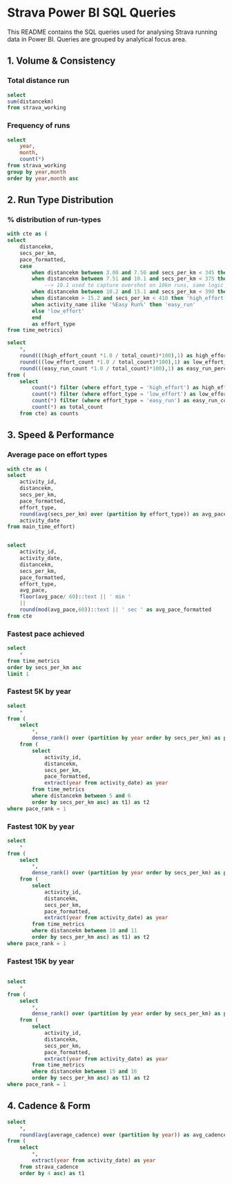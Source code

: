 # Strava Power BI SQL Queries

This README contains the SQL queries used for analysing Strava running data in Power BI. Queries are grouped by analytical focus area.

## 1. Volume & Consistency

### Total distance run

```sql
select
sum(distancekm)
from strava_working
```

### Frequency of runs

```sql
select
	year,
	month,
	count(*)
from strava_working
group by year,month
order by year,month asc
```

## 2. Run Type Distribution

### % distribution of run-types

```sql
with cte as (
select 
	distancekm,
	secs_per_km,
	pace_formatted,
	case
		when distancekm between 3.00 and 7.50 and secs_per_km < 345 then 'high_effort'
		when distancekm between 7.51 and 10.1 and secs_per_km < 375 then 'high_effort'
			--> 10.1 used to capture overshot on 10km runs, same logic for 15km
		when distancekm between 10.2 and 15.1 and secs_per_km < 390 then 'high_effort'
		when distancekm > 15.2 and secs_per_km < 410 then 'high_effort'
		when activity_name ilike '%Easy Run%' then 'easy_run'
		else 'low_effort'
		end
		as effort_type
from time_metrics)

select
	*,
	round(((high_effort_count *1.0 / total_count)*100),1) as high_effort_percent,
	round(((low_effort_count *1.0 / total_count)*100),1) as low_effort_percent,
	round(((easy_run_count *1.0 / total_count)*100),1) as easy_run_percent
from (
	select
		count(*) filter (where effort_type = 'high_effort') as high_effort_count,
		count(*) filter (where effort_type = 'low_effort') as low_effort_count,
		count(*) filter (where effort_type = 'easy_run') as easy_run_count,
		count(*) as total_count
	from cte) as counts
```

## 3. Speed & Performance

### Average pace on effort types

```sql
with cte as (
select 
	activity_id,
	distancekm,
	secs_per_km,
	pace_formatted,
	effort_type,
	round(avg(secs_per_km) over (partition by effort_type)) as avg_pace,
	activity_date
from main_time_effort)


select
	activity_id,
	activity_date,
	distancekm,
	secs_per_km,
	pace_formatted,
	effort_type,
	avg_pace,
	floor(avg_pace/ 60)::text || ' min ' 
	|| 
	round(mod(avg_pace,60))::text || ' sec ' as avg_pace_formatted
from cte
```

### Fastest pace achieved

```sql
select 
	* 
from time_metrics
order by secs_per_km asc
limit 1
```

### Fastest 5K by year

```sql
select
	*
from (
	select
		*,
		dense_rank() over (partition by year order by secs_per_km) as pace_rank
	from (
		select 
			activity_id,
			distancekm,
			secs_per_km,
			pace_formatted,
			extract(year from activity_date) as year
		from time_metrics
		where distancekm between 5 and 6
		order by secs_per_km asc) as t1) as t2
where pace_rank = 1
```

### Fastest 10K by year

```sql
select
	*
from (
	select
		*,
		dense_rank() over (partition by year order by secs_per_km) as pace_rank
	from (
		select 
			activity_id,
			distancekm,
			secs_per_km,
			pace_formatted,
			extract(year from activity_date) as year
		from time_metrics
		where distancekm between 10 and 11
		order by secs_per_km asc) as t1) as t2
where pace_rank = 1
```

### Fastest 15K by year

```sql

select
	*
from (
	select
		*,
		dense_rank() over (partition by year order by secs_per_km) as pace_rank
	from (
		select 
			activity_id,
			distancekm,
			secs_per_km,
			pace_formatted,
			extract(year from activity_date) as year
		from time_metrics
		where distancekm between 15 and 16
		order by secs_per_km asc) as t1) as t2
where pace_rank = 1
```

## 4. Cadence & Form 

```sql
select
	*,
	round(avg(average_cadence) over (partition by year)) as avg_cadence_year
from (
	select 
		*,
		extract(year from activity_date) as year
	from strava_cadence
	order by 4 asc) as t1
```

